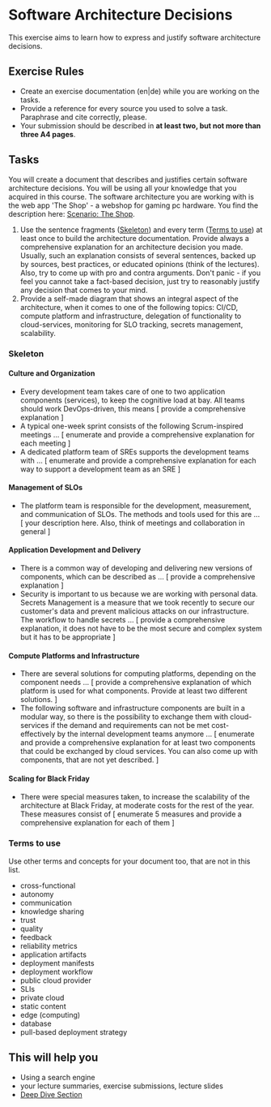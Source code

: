 # Software Architecture Decisions

This exercise aims to learn how to express and justify software architecture decisions.

## Exercise Rules

- Create an exercise documentation (en|de) while you are working on the tasks.
- Provide a reference for every source you used to solve a task. Paraphrase and cite correctly, please.
- Your submission should be described in __at least two, but not more than three A4 pages__.

## Tasks

You will create a document that describes and justifies certain software architecture decisions. You will be using all your knowledge that you acquired in this course. The software architecture you are working with is the web app 'The Shop' - a webshop for gaming pc hardware. You find the description here: [Scenario: The Shop](scenarios/the-shop.md).

1. Use the sentence fragments ([Skeleton](#skeleton)) and every term ([Terms to use](#terms-to-use)) at least once to build the architecture documentation. Provide always a comprehensive explanation for an architecture decision you made. Usually, such an explanation consists of several sentences, backed up by sources, best practices, or educated opinions (think of the lectures). Also, try to come up with pro and contra arguments. Don't panic - if you feel you cannot take a fact-based decision, just try to reasonably justify any decision that comes to your mind.
2. Provide a self-made diagram that shows an integral aspect of the architecture, when it comes to one of the following topics: CI/CD, compute platform and infrastructure, delegation of functionality to cloud-services, monitoring for SLO tracking, secrets management, scalability.

### Skeleton

#### Culture and Organization

- Every development team takes care of one to two application components (services), to keep the cognitive load at bay. All teams should work DevOps-driven, this means [ provide a comprehensive explanation ]
- A typical one-week sprint consists of the following Scrum-inspired meetings ... [ enumerate and provide a comprehensive explanation for each meeting ]
- A dedicated platform team of SREs supports the development teams with ... [ enumerate and provide a comprehensive explanation for each way to support a development team as an SRE ]

#### Management of SLOs

- The platform team is responsible for the development, measurement, and communication of SLOs. The methods and tools used for this are ... [ your description here. Also, think of meetings and collaboration in general ]

#### Application Development and Delivery

- There is a common way of developing and delivering new versions of components, which can be described as ... [ provide a comprehensive explanation ]
- Security is important to us because we are working with personal data. Secrets Management is a measure that we took recently to secure our customer's data and prevent malicious attacks on our infrastructure. The workflow to handle secrets ... [ provide a comprehensive explanation, it does not have to be the most secure and complex system but it has to be appropriate ]

#### Compute Platforms and Infrastructure

- There are several solutions for computing platforms, depending on the component needs ... [ provide a comprehensive explanation of which platform is used for what components. Provide at least two different solutions. ]
- The following software and infrastructure components are built in a modular way, so there is the possibility to exchange them with cloud-services if the demand and requirements can not be met cost-effectively by the internal development teams anymore ... [ enumerate and provide a comprehensive explanation for at least two components that could be exchanged by cloud services. You can also come up with components, that are not yet described. ]

#### Scaling for Black Friday

- There were special measures taken, to increase the scalability of the architecture at Black Friday, at moderate costs for the rest of the year. These measures consist of [ enumerate 5 measures and provide a comprehensive explanation for each of them ]

### Terms to use

Use other terms and concepts for your document too, that are not in this list.

- cross-functional
- autonomy
- communication
- knowledge sharing
- trust
- quality
- feedback
- reliability metrics
- application artifacts
- deployment manifests
- deployment workflow
- public cloud provider
- SLIs
- private cloud
- static content
- edge (computing)
- database
- pull-based deployment strategy

## This will help you

- Using a search engine
- your lecture summaries, exercise submissions, lecture slides
- [Deep Dive Section](../deep-dive/README.md)
